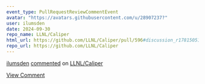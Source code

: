 ```yaml
---
event_type: PullRequestReviewCommentEvent
avatar: "https://avatars.githubusercontent.com/u/28907237?"
user: ilumsden
date: 2024-09-30
repo_name: LLNL/Caliper
html_url: https://github.com/LLNL/Caliper/pull/596#discussion_r1781505146
repo_url: https://github.com/LLNL/Caliper
---
```


<a href='https://github.com/ilumsden' target='_blank'>ilumsden</a> <a href='https://github.com/LLNL/Caliper/pull/596#discussion_r1781505146' target='_blank'>commented</a> on <a href='https://github.com/LLNL/Caliper' target='_blank'>LLNL/Caliper</a>

<a href='https://github.com/LLNL/Caliper/pull/596#discussion_r1781505146' target='_blank'>View Comment</a>